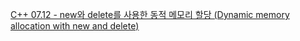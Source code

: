 [C++ 07.12 - new와 delete를 사용한 동적 메모리 할당 (Dynamic memory allocation with new and delete)](https://boycoding.tistory.com/204)


